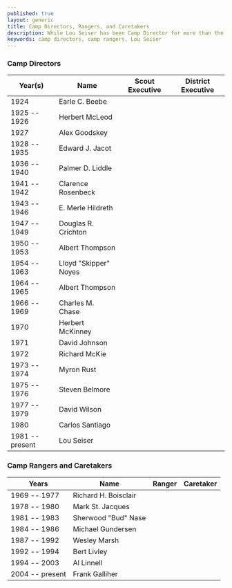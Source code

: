 ```yaml
---
published: true
layout: generic
title: Camp Directors, Rangers, and Caretakers
description: While Lou Seiser has been Camp Director for more than the past three decades, Camp Workcoeman has had numerous Camp Directors and Rangers in its long history.
keywords: camp directors, camp rangers, Lou Seiser
---
```


### Camp Directors

Year(s)         | Name                  | Scout Executive             | District Executive
----------------|-----------------------|:---------------------------:|:---------------------------:
1924            | Earle C. Beebe        | <i class="fa fa-check"></i> |
1925 -- 1926    | Herbert McLeod        | <i class="fa fa-check"></i> |
1927            | Alex Goodskey         |                             |
1928 -- 1935    | Edward J. Jacot       | <i class="fa fa-check"></i> |
1936 -- 1940    | Palmer D. Liddle      | <i class="fa fa-check"></i> |
1941 -- 1942    | Clarence Rosenbeck    |                             |
1943 -- 1946    | E. Merle Hildreth     | <i class="fa fa-check"></i> |
1947 -- 1949    | Douglas R. Crichton   |                             | <i class="fa fa-check"></i>
1950 -- 1953    | Albert Thompson       |                             | <i class="fa fa-check"></i>
1954 -- 1963    | Lloyd "Skipper" Noyes | <i class="fa fa-check"></i> |
1964 -- 1965    | Albert Thompson       | <i class="fa fa-check"></i> |
1966 -- 1969    | Charles M. Chase      |                             | <i class="fa fa-check"></i>
1970            | Herbert McKinney      |                             | <i class="fa fa-check"></i>
1971            | David Johnson         |                             |
1972            | Richard McKie         |                             |
1973 -- 1974    | Myron Rust            |                             |
1975 -- 1976    | Steven Belmore        |                             |
1977 -- 1979    | David Wilson          |                             |
1980            | Carlos Santiago       |                             | <i class="fa fa-check"></i>
1981 -- present | Lou Seiser            |                             |

### Camp Rangers and Caretakers

Years           | Name                 | Ranger                      | Caretaker
----------------|----------------------|:---------------------------:|:---------------------------:
1969 -- 1977    | Richard H. Boisclair | <i class="fa fa-check"></i> |
1978 -- 1980    | Mark St. Jacques     | <i class="fa fa-check"></i> |
1981 -- 1983    | Sherwood "Bud" Nase  |                             | <i class="fa fa-check"></i>
1984 -- 1986    | Michael Gundersen    |                             | <i class="fa fa-check"></i>
1987 -- 1992    | Wesley Marsh         |                             | <i class="fa fa-check"></i>
1992 -- 1994    | Bert Livley          |                             | <i class="fa fa-check"></i>
1994 -- 2003    | Al Linnell           | <i class="fa fa-check"></i> |
2004 -- present | Frank Galliher       | <i class="fa fa-check"></i> |
